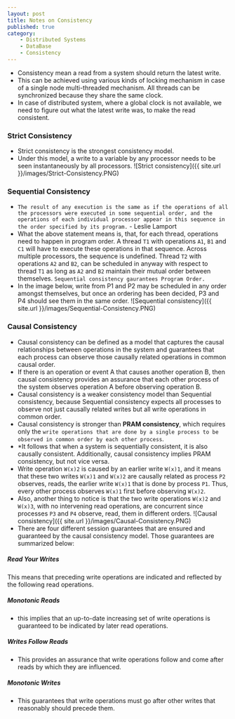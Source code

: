 ```yaml
---
layout: post
title: Notes on Consistency
published: true
category:
    - Distributed Systems
    - DataBase
    - Consistency
---
```


* Consistency mean a read from a system should return the latest write.
* This can be achieved using various kinds of locking mechanism in case of a single node multi-threaded mechanism. All threads can be synchronized because they share the same clock.
* In case of distributed system, where a global clock is not available, we need to figure out what the latest write was, to make the read consistent.

### Strict Consistency
* Strict consistency is the strongest consistency model. 
* Under this model, a write to a variable by any processor needs to be seen instantaneously by all processors.
![Strict consistency]({{ site.url }}/images/Strict-Consistency.PNG)

### Sequential Consistency
* `The result of any execution is the same as if the operations of all the processors were executed in some sequential order, and the operations of each individual processor appear in this sequence in the order specified by its program.` - Leslie Lamport
* What the above statement means is, that, for each thread, operations need to happen in program order. A thread `T1` with operations `A1`, `B1` and `C1` will have to execute these operations in that sequence. Across multiple processors, the sequence is undefined. Thread `T2` with operations `A2` and `B2`, can be scheduled in anyway with respect to thread `T1` as long as `A2` and `B2` maintain their mutual order between themselves. `Sequential consistency gaurantees Program Order.`
* In the image below, write from P1 and P2 may be scheduled in any order amongst themselves, but once an ordering has been decided, P3 and P4 should see them in the same order.
![Sequential consistency]({{ site.url }}/images/Sequential-Consistency.PNG)

### Causal Consistency
* Causal consistency can be defined as a model that captures the causal relationships between operations in the system and guarantees that each process can observe those causally related operations in common causal order.
*  If there is an operation or event A that causes another operation B, then causal consistency provides an assurance that each other process of the system observes operation A before observing operation B.
* Causal consistency is a weaker consistency model than Sequential consistency, because Sequential consistency expects all processes to observe not just causally related writes but all write operations in common order.
* Causal consistency is stronger than __PRAM consistency__, which requires only the `write operations that are done by a single process to be observed in common order by each other process`. 
* *It follows that when a system is sequentially consistent, it is also causally consistent. Additionally, causal consistency implies PRAM consistency, but not vice versa.
* Write operation `W(x)2` is caused by an earlier write `W(x)1`, and it means that these two writes `W(x)1` and `W(x)2` are causally related as process `P2` observes, reads, the earlier write `W(x)1` that is done by process `P1`. Thus, every other process observes `W(x)1` first before observing `W(x)2`. 
* Also, another thing to notice is that the two write operations `W(x)2` and `W(x)3`, with no intervening read operations, are concurrent since processes `P3` and `P4` observe, read, them in different orders. 
![Causal consistency]({{ site.url }}/images/Causal-Consistency.PNG)
* There are four different session guarantees that are ensured and guaranteed by the causal consistency model. Those guarantees are summarized below:
    
##### Read Your Writes  
This means that preceding write operations are indicated and reflected by the following read operations.

##### Monotonic Reads
* this implies that an up-to-date increasing set of write operations is guaranteed to be indicated by later read operations.

##### Writes Follow Reads
* This provides an assurance that write operations follow and come after reads by which they are influenced.

##### Monotonic Writes
* This guarantees that write operations must go after other writes that reasonably should precede them.